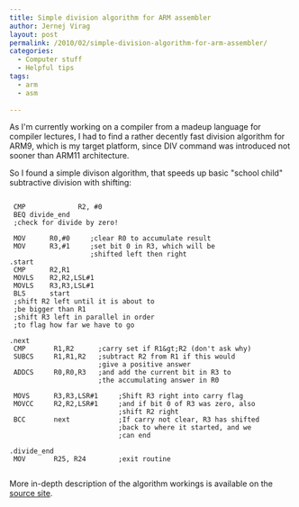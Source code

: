 ```yaml
---
title: Simple division algorithm for ARM assembler
author: Jernej Virag
layout: post
permalink: /2010/02/simple-division-algorithm-for-arm-assembler/
categories:
  - Computer stuff
  - Helpful tips
tags:
  - arm
  - asm
  
---
```

As I'm currently working on a compiler from a madeup language for compiler lectures, I had to find a rather decently fast division algorithm for ARM9, which is my target platform, since DIV command was introduced not sooner than ARM11 architecture.

So I found a simple divison algorithm, that speeds up basic "school child" subtractive division with shifting:

```

 CMP             R2, #0
 BEQ divide_end
 ;check for divide by zero!

 MOV      R0,#0     ;clear R0 to accumulate result
 MOV      R3,#1     ;set bit 0 in R3, which will be
                    ;shifted left then right
.start
 CMP      R2,R1
 MOVLS    R2,R2,LSL#1
 MOVLS    R3,R3,LSL#1
 BLS      start
 ;shift R2 left until it is about to
 ;be bigger than R1
 ;shift R3 left in parallel in order
 ;to flag how far we have to go

.next
 CMP       R1,R2      ;carry set if R1&gt;R2 (don't ask why)
 SUBCS     R1,R1,R2   ;subtract R2 from R1 if this would
                      ;give a positive answer
 ADDCS     R0,R0,R3   ;and add the current bit in R3 to
                      ;the accumulating answer in R0

 MOVS      R3,R3,LSR#1     ;Shift R3 right into carry flag
 MOVCC     R2,R2,LSR#1     ;and if bit 0 of R3 was zero, also
                           ;shift R2 right
 BCC       next            ;If carry not clear, R3 has shifted
                           ;back to where it started, and we
                           ;can end

.divide_end
 MOV       R25, R24        ;exit routine
 
```

More in-depth description of the algorithm workings is available on the [source site][1].

 [1]: http://www.tofla.iconbar.com/tofla/arm/arm02/index.htm